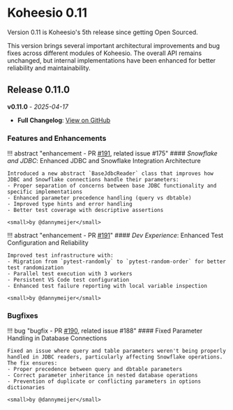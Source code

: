 # Koheesio 0.11

Version 0.11 is Koheesio's 5th release since getting Open Sourced.

This version brings several important architectural improvements and bug fixes across different modules of Koheesio. 
The overall API remains unchanged, but internal implementations have been enhanced for better reliability and maintainability.

## Release 0.11.0

**v0.11.0** - *2025-04-17*

* **Full Changelog**:
    [View on GitHub](https://github.com/Nike-Inc/koheesio/compare/koheesio-v0.10.2...koheesio-v0.11.0)

### Features and Enhancements

!!! abstract "enhancement - PR [#191](https://github.com/Nike-Inc/koheesio/pull/191), related issue #175"
    #### *Snowflake and JDBC*: Enhanced JDBC and Snowflake Integration Architecture
    
    Introduced a new abstract `BaseJdbcReader` class that improves how JDBC and Snowflake connections handle their parameters:
    - Proper separation of concerns between base JDBC functionality and specific implementations
    - Enhanced parameter precedence handling (query vs dbtable)
    - Improved type hints and error handling
    - Better test coverage with descriptive assertions

    <small>by @dannymeijer</small>

!!! abstract "enhancement - PR [#191](https://github.com/Nike-Inc/koheesio/pull/191)"
    #### *Dev Experience*: Enhanced Test Configuration and Reliability
    
    Improved test infrastructure with:
    - Migration from `pytest-randomly` to `pytest-random-order` for better test randomization
    - Parallel test execution with 3 workers
    - Persistent VS Code test configuration
    - Enhanced test failure reporting with local variable inspection
    
    <small>by @dannymeijer</small>

### Bugfixes

!!! bug "bugfix - PR [#190](https://github.com/Nike-Inc/koheesio/pull/190), related issue #188"
    #### Fixed Parameter Handling in Database Connections
    
    Fixed an issue where query and table parameters weren't being properly handled in JDBC readers, particularly affecting Snowflake operations. The fix ensures:
    - Proper precedence between query and dbtable parameters
    - Correct parameter inheritance in nested database operations
    - Prevention of duplicate or conflicting parameters in options dictionaries

    <small>by @dannymeijer</small>
